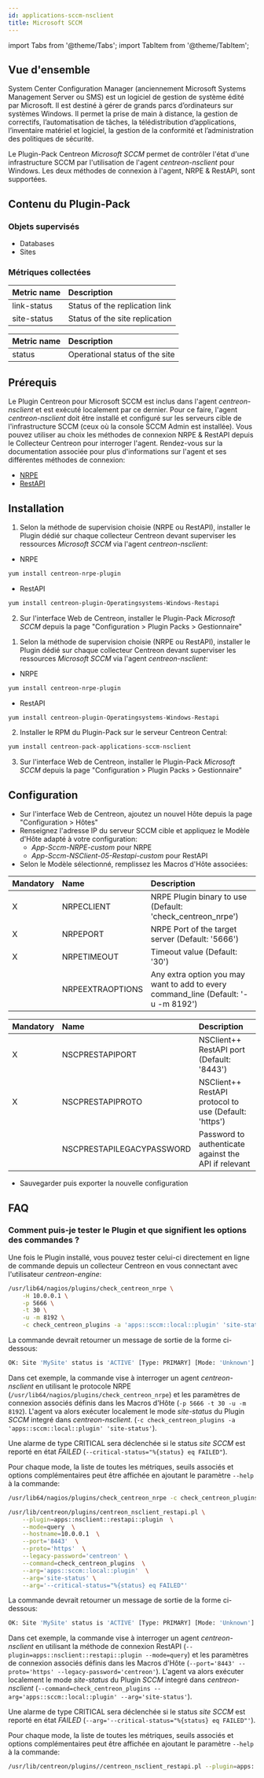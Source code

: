 ```yaml
---
id: applications-sccm-nsclient
title: Microsoft SCCM
---
```

import Tabs from '@theme/Tabs';
import TabItem from '@theme/TabItem';


## Vue d'ensemble

System Center Configuration Manager (anciennement Microsoft Systems Management Server ou SMS) est un logiciel de gestion de système
édité par Microsoft. Il est destiné à gérer de grands parcs d’ordinateurs sur systèmes Windows. Il permet la prise de main à distance,
la gestion de correctifs, l’automatisation de tâches, la télédistribution d’applications, l’inventaire matériel et logiciel,
la gestion de la conformité et l’administration des politiques de sécurité.

Le Plugin-Pack Centreon *Microsoft SCCM* permet de contrôler l'état d'une infrastructure SCCM par l'utilisation de l'agent *centreon-nsclient*
pour Windows. Les deux méthodes de connexion à l'agent, NRPE & RestAPI, sont supportées.

## Contenu du Plugin-Pack

### Objets supervisés

* Databases
* Sites 

### Métriques collectées

<Tabs groupId="sync">
<TabItem value="database-replication-status" label="database-replication-status">

| Metric name              | Description                    |
| :----------------------- | :----------------------------- |
| link-status              | Status of the replication link |
| site-status              | Status of the site replication |

</TabItem>
<TabItem value="site-status" label="site-status">

| Metric name                 | Description                    |
| :-------------------------- | :----------------------------- |
| status                      | Operational status of the site |

</TabItem>
</Tabs>

## Prérequis 

Le Plugin Centreon pour Microsoft SCCM est inclus dans l'agent *centreon-nsclient* et est exécuté localement par ce dernier.
Pour ce faire, l'agent *centreon-nsclient* doit être installé et configuré sur les serveurs cible de l'infrastructure SCCM (ceux où la console SCCM Admin est installée).
Vous pouvez utiliser au choix les méthodes de connexion NRPE & RestAPI depuis le Collecteur Centreon pour interroger l'agent.
Rendez-vous sur la documentation associée pour plus d'informations sur l'agent et ses différentes méthodes de connexion:

* [NRPE](operatingsystems-windows-nsclient-05-nrpe)
* [RestAPI](operatingsystems-windows-nsclient-05-restapi)

## Installation

<Tabs groupId="sync">
<TabItem value="Online IMP Licence & IT-100 Editions" label="Online IMP Licence & IT-100 Editions">

1. Selon la méthode de supervision choisie (NRPE ou RestAPI), installer le Plugin dédié sur chaque collecteur Centreon devant
superviser les ressources *Microsoft SCCM* via l'agent *centreon-nsclient*:

* NRPE

```bash
yum install centreon-nrpe-plugin
```

* RestAPI

```bash
yum install centreon-plugin-Operatingsystems-Windows-Restapi
```

2. Sur l'interface Web de Centreon, installer le Plugin-Pack *Microsoft SCCM* 
depuis la page "Configuration > Plugin Packs > Gestionnaire"

</TabItem>
<TabItem value="Offline IMP License" label="Offline IMP License">

1. Selon la méthode de supervision choisie (NRPE ou RestAPI), installer le Plugin dédié sur chaque collecteur Centreon devant
superviser les ressources *Microsoft SCCM* via l'agent *centreon-nsclient*:

* NRPE

```bash
yum install centreon-nrpe-plugin
```

* RestAPI

```bash
yum install centreon-plugin-Operatingsystems-Windows-Restapi
```

2. Installer le RPM du Plugin-Pack sur le serveur Centreon Central:

```bash
yum install centreon-pack-applications-sccm-nsclient
```

3. Sur l'interface Web de Centreon, installer le Plugin-Pack *Microsoft SCCM* 
depuis la page "Configuration > Plugin Packs > Gestionnaire"

</TabItem>
</Tabs>

## Configuration

* Sur l'interface Web de Centreon, ajoutez un nouvel Hôte depuis la page "Configuration > Hôtes"
* Renseignez l'adresse IP du serveur SCCM cible et appliquez le Modèle d'Hôte adapté à votre configuration:
    * *App-Sccm-NRPE-custom* pour NRPE
    * *App-Sccm-NSClient-05-Restapi-custom* pour RestAPI
* Selon le Modèle sélectionné, remplissez les Macros d'Hôte associées:

<Tabs groupId="sync">
<TabItem value="App-Sccm-NRPE-custom" label="App-Sccm-NRPE-custom">

| Mandatory | Name             | Description                                                                         |
|:----------|:-----------------|:------------------------------------------------------------------------------------|
| X         | NRPECLIENT       | NRPE Plugin binary to use (Default: 'check_centreon_nrpe')                          |
| X         | NRPEPORT         | NRPE Port of the target server (Default: '5666')                                    |
| X         | NRPETIMEOUT      | Timeout value (Default: '30')                                                       |
|           | NRPEEXTRAOPTIONS | Any extra option you may want to add to every command\_line (Default: '-u -m 8192') |

</TabItem>
<TabItem value="App-Sccm-NSClient-05-Restapi-custom" label="App-Sccm-NSClient-05-Restapi-custom">

| Mandatory | Name                      | Description                                           |
|:----------|:--------------------------|:------------------------------------------------------|
| X         | NSCPRESTAPIPORT           | NSClient++ RestAPI port (Default: '8443')             |
| X         | NSCPRESTAPIPROTO          | NSClient++ RestAPI protocol to use (Default: 'https') |
|           | NSCPRESTAPILEGACYPASSWORD | Password to authenticate against the API if relevant  |

</TabItem>
</Tabs>

* Sauvegarder puis exporter la nouvelle configuration

## FAQ

### Comment puis-je tester le Plugin et que signifient les options des commandes ?

Une fois le Plugin installé, vous pouvez tester celui-ci directement en ligne de commande
depuis un collecteur Centreon en vous connectant avec l'utilisateur *centreon-engine*:

<Tabs groupId="sync">
<TabItem value="NRPE" label="NRPE">

```bash
/usr/lib64/nagios/plugins/check_centreon_nrpe \
    -H 10.0.0.1 \
    -p 5666 \
    -t 30 \
    -u -m 8192 \
    -c check_centreon_plugins -a 'apps::sccm::local::plugin' 'site-status' '--critical-status="%{status} eq FAILED"'
```

La commande devrait retourner un message de sortie de la forme ci-dessous:

```bash
OK: Site 'MySite' status is 'ACTIVE' [Type: PRIMARY] [Mode: 'Unknown'] |
```

Dans cet exemple, la commande vise à interroger un agent *centreon-nsclient* en utilisant le protocole NRPE (```/usr/lib64/nagios/plugins/check_centreon_nrpe```)
et les paramètres de connexion associés définis dans les Macros d'Hôte (```-p 5666 -t 30 -u -m 8192```).
L'agent va alors exécuter localement le mode *site-status* du Plugin *SCCM* integré dans *centreon-nsclient*.
(```-c check_centreon_plugins -a 'apps::sccm::local::plugin' 'site-status'```).

Une alarme de type CRITICAL sera déclenchée si le status *site SCCM* est reporté en état *FAILED* (```--critical-status="%{status} eq FAILED"```).

Pour chaque mode, la liste de toutes les métriques, seuils associés et options complémentaires peut être affichée 
en ajoutant le paramètre ```--help``` à la commande:

```bash
/usr/lib64/nagios/plugins/check_centreon_nrpe -c check_centreon_plugins -a 'apps::sccm::local::plugin' 'site-status' '--help'
```

</TabItem>
<TabItem value="RestAPI" label="RestAPI">

```bash
/usr/lib/centreon/plugins/centreon_nsclient_restapi.pl \
    --plugin=apps::nsclient::restapi::plugin  \
    --mode=query  \
    --hostname=10.0.0.1  \
    --port='8443'  \
    --proto='https'  \
    --legacy-password='centreon' \
    --command=check_centreon_plugins  \
    --arg='apps::sccm::local::plugin'  \
    --arg='site-status' \
    --arg='--critical-status="%{status} eq FAILED"'

```
La commande devrait retourner un message de sortie de la forme ci-dessous:

```bash
OK: Site 'MySite' status is 'ACTIVE' [Type: PRIMARY] [Mode: 'Unknown'] |
```

Dans cet exemple, la commande vise à interroger un agent *centreon-nsclient* en utilisant la méthode de connexion RestAPI
(```--plugin=apps::nsclient::restapi::plugin --mode=query```) et les paramètres de connexion associés définis dans les Macros d'Hôte
(```--port='8443' --proto='https' --legacy-password='centreon'```). L'agent va alors exécuter localement le mode *site-status*
du Plugin *SCCM* integré dans *centreon-nsclient* (```--command=check_centreon_plugins --arg='apps::sccm::local::plugin' --arg='site-status'```).

Une alarme de type CRITICAL sera déclenchée si le status *site SCCM* est reporté en état *FAILED* (```--arg='--critical-status="%{status} eq FAILED"'```).

Pour chaque mode, la liste de toutes les métriques, seuils associés et options complémentaires peut être affichée 
en ajoutant le paramètre ```--help``` à la commande:

```bash
/usr/lib/centreon/plugins//centreon_nsclient_restapi.pl --plugin=apps::nsclient::restapi::plugin --mode=query --command=check_centreon_plugins --arg='apps::sccm::local::plugin' --arg='site-status' --arg='--help'
```

</TabItem>
</Tabs>
